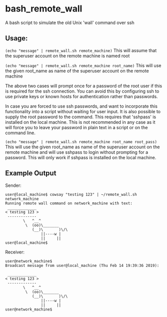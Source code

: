 # bash_remote_wall
A bash script to simulate the old Unix 'wall' command over ssh

## Usage:

`(echo "message" | remote_wall.sh remote_machine)`
This will assume that the superuser account on the remote machine is named root

`(echo "message" | remote_wall.sh remote_machine root_name)`
This will use the given root_name as name of the superuser account on the remote machine

The above two cases will prompt once for a password of the root user if this is required for the ssh connection.
You can avoid this by configuring ssh to use private keys or known hosts for authentication rather than passwords.

In case you are forced to use ssh passwords, and want to incorporate this functionality into a script without waiting for user input. It is also possible to supply the root password to the command. This requires that 'sshpass' is installed on the local machine. This is not recommended in any case as it will force you to leave your password in plain text in a script or on the command line.

`(echo "message" | remote_wall.sh remote_machine root_name root_pass)`
This will use the given root_name as name of the superuser account on the remote machine and will use sshpass to login without prompting for a password. This will only work if sshpass is installed on the local machine.

## Example Output

Sender:

    user@local_machine$ cowsay "testing 123" | ~/remote_wall.sh network_machine
    Running remote wall command on network_machine with text: 
     _____________
    < testing 123 >
     -------------
            \   ^__^
             \  (oo)\_______
                (__)\       )\/\
                    ||----w |
                    ||     ||
    user@local_machine$
    
Receiver:

    user@network_machine$
    Broadcast message from user@local_machine (Thu Feb 14 19:39:36 2019):
    
     _____________
    < testing 123 >
     -------------
            \   ^__^
             \  (oo)\_______
                (__)\       )\/\
                    ||----w |
                    ||     ||
    user@network_machine$
